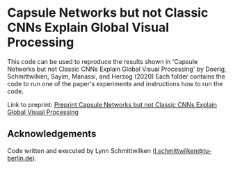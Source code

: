 # Capsule Networks but not Classic CNNs Explain Global Visual Processing
This code can be used to reproduce the results shown in 'Capsule Networks but not Classic CNNs Explain Global Visual Processing' by Doerig, Schmittwilken, Sayim, Manassi, and Herzog (2020)
Each folder contains the code to run one of the paper's experiments and instructions how to run the code.

Link to preprint: [Preprint Capsule Networks but not Classic CNNs Explain Global Visual Processing](https://www.researchgate.net/publication/335472170_Capsule_Networks_as_Recurrent_Models_of_Grouping_and_Segmentation)

## Acknowledgements
Code written and executed by Lynn Schmittwilken (l.schmittwilken@tu-berlin.de).